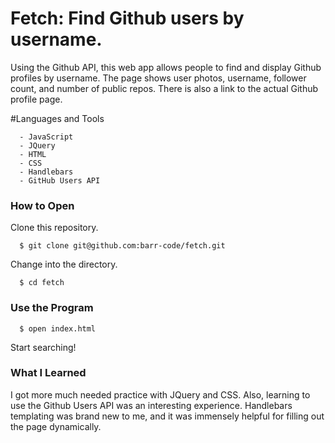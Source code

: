 # Fetch: Find Github users by username.
Using the Github API, this web app allows people to find and display Github profiles by username. The page shows user
photos, username, follower count, and number of public repos. There is also a link to the actual Github profile page.

#Languages and Tools
```
  - JavaScript
  - JQuery
  - HTML
  - CSS
  - Handlebars
  - GitHub Users API
```

### How to Open
Clone this repository.
```
  $ git clone git@github.com:barr-code/fetch.git
```
Change into the directory.
```
  $ cd fetch
```

### Use the Program
```
  $ open index.html
```
Start searching!

### What I Learned
I got more much needed practice with JQuery and CSS. Also, learning to use the Github Users API was an interesting experience.
Handlebars templating was brand new to me, and it was immensely helpful for filling out the page dynamically.
